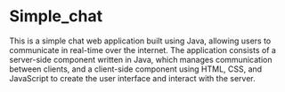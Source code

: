 # Simple_chat
This is a simple chat web application built using Java, allowing users to communicate in real-time over the internet. The application consists of a server-side component written in Java, which manages communication between clients, and a client-side component using HTML, CSS, and JavaScript to create the user interface and interact with the server.
